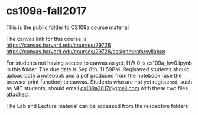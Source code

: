 # cs109a-fall2017

This is the public folder to CS109a course material

The canvas link for this course is https://canvas.harvard.edu/courses/29726
https://canvas.harvard.edu/courses/29726/assignments/syllabus

For students not having access to canvas as yet, HW 0 is cs109a_hw0.ipynb in this folder. The due date is Sep 8th, 11:59PM. Registered students should upload both a notebook and a pdf produced from the notebook (use the browser print function) to canvas. Students who are not yet registered, such as MIT students, should email cs109a2017@gmail.com with these two files attached.

The Lab and Lecture material can be accessed from the respective folders.

